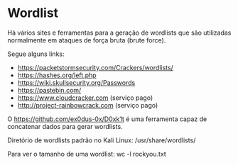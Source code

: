 # Wordlist

Há vários sites e ferramentas para a geração de wordlists que são utilizadas normalmente em ataques de força bruta (brute force).

Segue alguns links:
  - https://packetstormsecurity.com/Crackers/wordlists/
  - https://hashes.org/left.php
  - https://wiki.skullsecurity.org/Passwords
  - https://pastebin.com/
  - https://www.cloudcracker.com (serviço pago)
  - http://project-rainbowcrack.com (serviço pago)

O https://github.com/ex0dus-0x/D0xk1t é uma ferramenta capaz de concatenar dados para gerar wordlists.

Diretório de wordlists padrão no Kali Linux:
/usr/share/wordlists/

Para ver o tamanho de uma wordlist:
wc -l rockyou.txt
